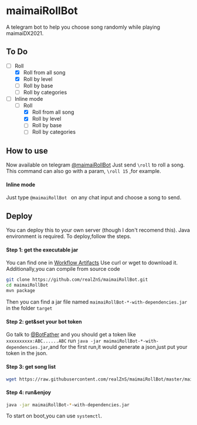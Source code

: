 # maimaiRollBot
A telegram bot to help you choose song randomly while playing maimaiDX2021.
## To Do
- [ ]  Roll
    - [x] Roll from all song
    - [x] Roll by level
    - [ ] Roll by base
    - [ ] Roll by categories
- [ ] Inline mode
    - [ ]  Roll
        - [x] Roll from all song
        - [x] Roll by level
        - [ ] Roll by base
        - [ ] Roll by categories
## How to use
Now available on telegram [@maimaiRollBot](https://t.me/maimaiRollBot)
Just send `\roll` to roll a song.
This command can also go with a param, `\roll 15` ,for example.
#### Inline mode
Just type `@maimaiRollBot ` on any chat input and choose a song to send.
## Deploy
You can deploy this to your own server (though I don't recomend this).
Java environment is required.
To deploy,follow the steps.
#### Step 1: get the executable jar
You can find one in [Workflow Artifacts](https://github.com/realZnS/maimaiRollBot/actions)
Use curl or wget to download it.
Additionally,you can compile from source code
```bash
git clone https://github.com/realZnS/maimaiRollBot.git
cd maimaiRollBot
mvn package
```
Then you can find a jar file named `maimaiRollBot-*-with-dependencies.jar` in the folder `target`
#### Step 2: get&set your bot token
Go talk to [@BotFather](https://t.me/BotFather) and you should get a token like `xxxxxxxxxx:ABC......ABC`
run `java -jar maimaiRollBot-*-with-dependencies.jar`,and for the first run,it would generate a json,just put your token in the json.
#### Step 3: get song list
```bash
wget https://raw.githubusercontent.com/realZnS/maimaiRollBot/master/maimaidxCN.json
```
#### Step 4: run&enjoy
```bash
java -jar maimaiRollBot-*-with-dependencies.jar
```
To start on boot,you can use `systemctl`.
